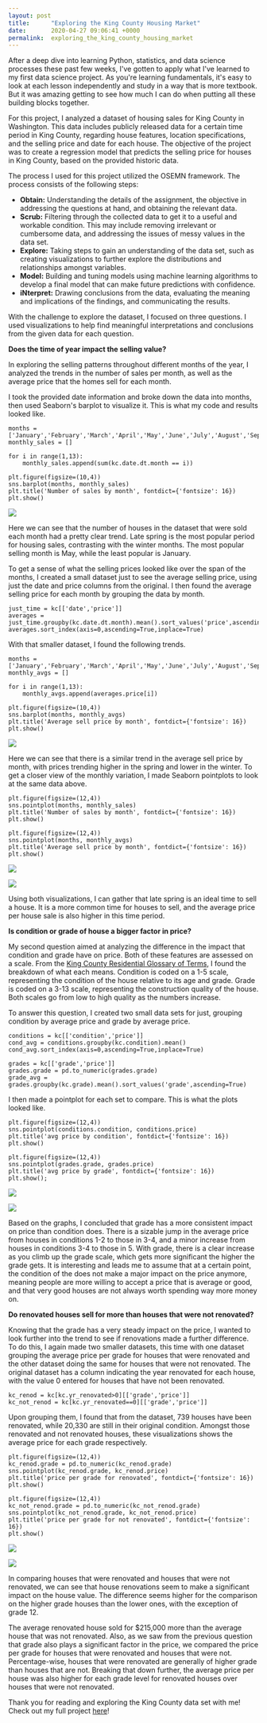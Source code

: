 ```yaml
---
layout: post
title:      "Exploring the King County Housing Market"
date:       2020-04-27 09:06:41 +0000
permalink:  exploring_the_king_county_housing_market
---
```



After a deep dive into learning Python, statistics, and data science processes these past few weeks, I've gotten to apply what I've learned to my first data science project. As you're learning fundamentals, it's easy to look at each lesson independently and study in a way that is more textbook. But it was amazing getting to see how much I can do when putting all these building blocks together.

For this project, I analyzed a dataset of housing sales for King County in Washington. This data includes publicly released data for a certain time period in King County, regarding house features, location specifications, and the selling price and date for each house. The objective of the project was to create a regression model that predicts the selling price for houses in King County, based on the provided historic data.

The process I used for this project utilized the OSEMN framework. The process consists of the following steps:

* **Obtain:** Understanding the details of the assignment, the objective in addressing the questions at hand, and obtaining the relevant data.
* **Scrub:** Filtering through the collected data to get it to a useful and workable condition. This may include removing irrelevant or cumbersome data, and addressing the issues of messy values in the data set.
* **Explore:** Taking steps to gain an understanding of the data set, such as creating visualizations to further explore the distributions and relationships amongst variables.
* **Model:** Building and tuning models using machine learning algorithms to develop a final model that can make future predictions with confidence.
* **iNterpret:** Drawing conclusions from the data, evaluating the meaning and implications of the findings, and communicating the results.

With the challenge to explore the dataset, I focused on three questions. I used visualizations to help find meaningful interpretations and conclusions from the given data for each question.

**Does the time of year impact the selling value?**

In exploring the selling patterns throughout different months of the year, I analyzed the trends in the number of sales per month, as well as the average price that the homes sell for each month.

I took the provided date information and broke down the data into months, then used Seaborn's barplot to visualize it. This is what my code and results looked like.

```
months = ['January','February','March','April','May','June','July','August','September','October','November','December']
monthly_sales = []

for i in range(1,13):
    monthly_sales.append(sum(kc.date.dt.month == i))
    
plt.figure(figsize=(10,4))
sns.barplot(months, monthly_sales)
plt.title('Number of sales by month', fontdict={'fontsize': 16})
plt.show()
```

![](https://thetiaramisu.files.wordpress.com/2020/03/kcimg1.png)

Here we can see that the number of houses in the dataset that were sold each month had a pretty clear trend. Late spring is the most popular period for housing sales, contrasting with the winter months. The most popular selling month is May, while the least popular is January.

To get a sense of what the selling prices looked like over the span of the months, I created a small dataset just to see the average selling price, using just the date and price columns from the original. I then found the average selling price for each month by grouping the data by month.

```
just_time = kc[['date','price']]
averages = just_time.groupby(kc.date.dt.month).mean().sort_values('price',ascending=True)
averages.sort_index(axis=0,ascending=True,inplace=True)
```

With that smaller dataset, I found the following trends.

```
months = ['January','February','March','April','May','June','July','August','September','October','November','December']
monthly_avgs = []

for i in range(1,13):
    monthly_avgs.append(averages.price[i])
    
plt.figure(figsize=(10,4))
sns.barplot(months, monthly_avgs)
plt.title('Average sell price by month', fontdict={'fontsize': 16})
plt.show()
```

![](https://thetiaramisu.files.wordpress.com/2020/03/kcimg2.png)

Here we can see that there is a similar trend in the average sell price by month, with prices trending higher in the spring and lower in the winter. To get a closer view of the monthly variation, I made Seaborn pointplots to look at the same data above.

```
plt.figure(figsize=(12,4))
sns.pointplot(months, monthly_sales)
plt.title('Number of sales by month', fontdict={'fontsize': 16})
plt.show()
    
plt.figure(figsize=(12,4))
sns.pointplot(months, monthly_avgs)
plt.title('Average sell price by month', fontdict={'fontsize': 16})
plt.show()
```

![](https://thetiaramisu.files.wordpress.com/2020/03/kcimg3.png)

![](https://thetiaramisu.files.wordpress.com/2020/03/kcimg4.png)

Using both visualizations, I can gather that late spring is an ideal time to sell a house. It is a more common time for houses to sell, and the average price per house sale is also higher in this time period.

**Is condition or grade of house a bigger factor in price?**

My second question aimed at analyzing the difference in the impact that condition and grade have on price. Both of these features are assessed on a scale. From the [King County Residential Glossary of Terms](https://info.kingcounty.gov/assessor/esales/Glossary.aspx?type=r), I found the breakdown of what each means. Condition is coded on a 1-5 scale,  representing the condition of the house relative to its age and grade. Grade is coded on a 3-13 scale, representing the construction quality of the house. Both scales go from low to high quality as the numbers increase.

To answer this question, I created two small data sets for just, grouping condition by average price and grade by average price.

```
conditions = kc[['condition','price']]
cond_avg = conditions.groupby(kc.condition).mean()
cond_avg.sort_index(axis=0,ascending=True,inplace=True)
```

```
grades = kc[['grade','price']]
grades.grade = pd.to_numeric(grades.grade)
grade_avg = grades.groupby(kc.grade).mean().sort_values('grade',ascending=True)
```

I then made a pointplot for each set to compare. This is what the plots looked like.

```
plt.figure(figsize=(12,4))
sns.pointplot(conditions.condition, conditions.price)
plt.title('avg price by condition', fontdict={'fontsize': 16})
plt.show()
    
plt.figure(figsize=(12,4))
sns.pointplot(grades.grade, grades.price)
plt.title('avg price by grade', fontdict={'fontsize': 16})
plt.show();
```

![](https://thetiaramisu.files.wordpress.com/2020/03/kcimg5.png)

![](https://thetiaramisu.files.wordpress.com/2020/03/kcimg6.png)

Based on the graphs, I concluded that grade has a more consistent impact on price than condition does. There is a sizable jump in the average price from houses in conditions 1-2 to those in 3-4, and a minor increase from houses in conditions 3-4 to those in 5. With grade, there is a clear increase as you climb up the grade scale, which gets more significant the higher the grade gets. It is interesting and leads me to assume that at a certain point, the condition of the does not make a major impact on the price anymore, meaning people are more willing to accept a price that is average or good, and that very good houses are not always worth spending way more money on.

**Do renovated houses sell for more than houses that were not renovated?**

Knowing that the grade has a very steady impact on the price, I wanted to look further into the trend to see if renovations made a further difference. To do this, I again made two smaller datasets, this time with one dataset grouping the average price per grade for houses that were renovated and the other dataset doing the same for houses that were not renovated. The original dataset has a column indicating the year renovated for each house, with the value 0 entered for houses that have not been renovated.

```
kc_renod = kc[kc.yr_renovated>0][['grade','price']]
kc_not_renod = kc[kc.yr_renovated==0][['grade','price']]
```

Upon grouping them, I found that from the dataset, 739 houses have been renovated, while 20,330 are still in their original condition. Amongst those renovated and not renovated houses, these visualizations shows the average price for each grade respectively.


```
plt.figure(figsize=(12,4))
kc_renod.grade = pd.to_numeric(kc_renod.grade)
sns.pointplot(kc_renod.grade, kc_renod.price)
plt.title('price per grade for renovated', fontdict={'fontsize': 16})
plt.show()
    
plt.figure(figsize=(12,4))
kc_not_renod.grade = pd.to_numeric(kc_not_renod.grade)
sns.pointplot(kc_not_renod.grade, kc_not_renod.price)
plt.title('price per grade for not renovated', fontdict={'fontsize': 16})
plt.show()
```

![](https://thetiaramisu.files.wordpress.com/2020/03/kcimg7.png)

![](https://thetiaramisu.files.wordpress.com/2020/03/kcimg8.png)

In comparing houses that were renovated and houses that were not renovated, we can see that house renovations seem to make a significant impact on the house value. The difference seems higher for the comparison on the higher grade houses than the lower ones, with the exception of grade 12.

The average renovated house sold for $215,000 more than the average house that was not renovated. Also, as we saw from the previous question that grade also plays a significant factor in the price, we compared the price per grade for houses that were renovated and houses that were not. Percentage-wise, houses that were renovated are generally of higher grade than houses that are not. Breaking that down further, the average price per house was also higher for each grade level for renovated houses over houses that were not renovated.

Thank you for reading and exploring the King County data set with me! Check out my full project [here](https://github.com/thetiaramisu/dsc-1-final-project-online-ds-sp-000)!
